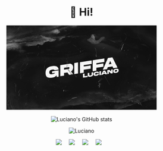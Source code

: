 <div align="center">
  
# 👋 Hi!

<img width="80%" src="./images/Banner.png">

![Luciano's GitHub stats](https://github-readme-stats.vercel.app/api?username=lucianogriffa&show_icons=true&theme=transparent)

![Luciano](https://github-readme-stats.vercel.app/api/top-langs?username=lucianogriffa&langs_count=10&show_icons=true&locale=en&layout=compact&theme=transparent)

<p>
  <a href="https://www.linkedin.com/in/lucianogriffa/"><img src="https://img.shields.io/badge/linkedin-blue.svg?&style=for-the-badge&logo=linkedin&logoColor=white" /></a>&nbsp;&nbsp;&nbsp;&nbsp;
  <a href="mailto:lucianogriffa@protonmail.com"><img src="https://img.shields.io/badge/gmail-red.svg?&style=for-the-badge&logo=gmail&logoColor=white" /></a>&nbsp;&nbsp;&nbsp;&nbsp;
   <a target="_blank"href="https://twitter.com/lucianogriffa_"><img src="https://img.shields.io/badge/twitter-blue.svg?&style=for-the-badge&logo=linkedin&logoColor=white" /></a>&nbsp;&nbsp;&nbsp;&nbsp;
  <a href="https://www.youtube.com/channel/UCNXJlH_ecGJzt2QJUYhquIQ"><img src="https://img.shields.io/badge/youtube-critical.svg?&style=for-the-badge&logo=youtube&logoColor=white" /></a>&nbsp;&nbsp;&nbsp;&nbsp;
</p>

</div>

